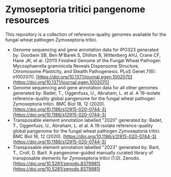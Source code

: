 # Zymoseptoria tritici pangenome resources

This repository is a collection of reference-quality genomes available for the fungal wheat pathogen Zymoseptoria tritici.

- Genome sequencing and gene annotation data for IPO323 generated by: Goodwin SB, Ben M'Barek S, Dhillon B, Wittenberg AHJ, Crane CF, Hane JK, et al. (2011) Finished Genome of the Fungal Wheat Pathogen Mycosphaerella graminicola Reveals Dispensome Structure, Chromosome Plasticity, and Stealth Pathogenesis. PLoS Genet 7(6): e1002070. [https://doi.org/10.1371/journal.pgen.1002070](https://doi.org/10.1371/journal.pgen.1002070)
- Genome sequencing and gene annotation data for all other genomes generated by: Badet, T., Oggenfuss, U., Abraham, L. et al. A 19-isolate reference-quality global pangenome for the fungal wheat pathogen Zymoseptoria tritici. BMC Biol 18, 12 (2020). [https://doi.org/10.1186/s12915-020-0744-3](https://doi.org/10.1186/s12915-020-0744-3)
- Transposable element annotation labelled "2020" generated by: Badet, T., Oggenfuss, U., Abraham, L. et al. A 19-isolate reference-quality global pangenome for the fungal wheat pathogen Zymoseptoria tritici. BMC Biol 18, 12 (2020). [https://doi.org/10.1186/s12915-020-0744-3](https://doi.org/10.1186/s12915-020-0744-3)
- Transposable element annotation labelled "2023" generated by: Baril, T., Croll, D. Baril. A pangenome-guided manually curated library of transposable elements for Zymoseptoria tritici (1.0). Zenodo. [https://doi.org/10.5281/zenodo.8379981](https://doi.org/10.5281/zenodo.8379981)
